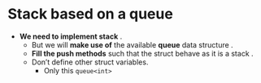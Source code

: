 # Stack based on a queue

- **We need to implement stack** .
  - But we will **make use of** the available **queue** data structure .
  - **Fill the push methods** such that the struct behave as it is a stack .
  - Don’t define other struct variables.
    - Only this `queue<int>`